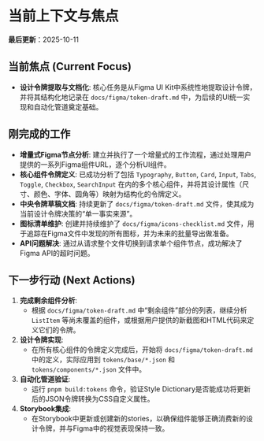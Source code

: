 # 当前上下文与焦点
**最后更新**：2025-10-11

## 当前焦点 (Current Focus)
- **设计令牌提取与文档化**: 核心任务是从Figma UI Kit中系统性地提取设计令牌，并将其结构化地记录在 `docs/figma/token-draft.md` 中，为后续的UI统一实现和自动化管道奠定基础。

## 刚完成的工作
- **增量式Figma节点分析**: 建立并执行了一个增量式的工作流程，通过处理用户提供的一系列Figma组件URL，逐个分析UI组件。
- **核心组件令牌定义**: 已成功分析了包括 `Typography`, `Button`, `Card`, `Input`, `Tabs`, `Toggle`, `Checkbox`, `SearchInput` 在内的多个核心组件，并将其设计属性（尺寸、颜色、字体、圆角等）映射为结构化的令牌定义。
- **中央令牌草稿文档**: 持续更新了 `docs/figma/token-draft.md` 文件，使其成为当前设计令牌决策的“单一事实来源”。
- **图标清单维护**: 创建并持续维护了 `docs/figma/icons-checklist.md` 文件，用于追踪在Figma文件中发现的所有图标，并为未来的批量导出做准备。
- **API问题解决**: 通过从请求整个文件切换到请求单个组件节点，成功解决了Figma API的超时问题。

## 下一步行动 (Next Actions)
1.  **完成剩余组件分析**:
    - 根据 `docs/figma/token-draft.md` 中“剩余组件”部分的列表，继续分析 `ListItem` 等尚未覆盖的组件，或根据用户提供的新截图和HTML代码来定义它们的令牌。
2.  **设计令牌实现**:
    - 在所有核心组件的令牌定义完成后，开始将 `docs/figma/token-draft.md` 中的定义，实际应用到 `tokens/base/*.json` 和 `tokens/components/*.json` 文件中。
3.  **自动化管道验证**:
    - 运行 `pnpm build:tokens` 命令，验证Style Dictionary是否能成功将更新后的JSON令牌转换为CSS自定义属性。
4.  **Storybook集成**:
    - 在Storybook中更新或创建新的stories，以确保组件能够正确消费新的设计令牌，并与Figma中的视觉表现保持一致。
